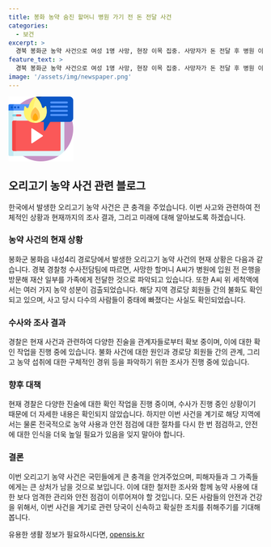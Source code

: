 ```yaml
---
title: 봉화 농약 숨진 할머니 병원 가기 전 돈 전달 사건
categories:
  - 보건
excerpt: >
  경북 봉화군 농약 사건으로 여성 1명 사망, 현장 이목 집중. 사망자가 돈 전달 후 병원 이송, 마신 커피와 연결 시도. 다수가 중독된 세척액에서 5가지 성분 발견. 경찰, 진술 확인 중이지만 원인 판단은 어려움. 중독자 중 2명 상태 호전, 1명 사망, 1명 의식불명. 봉화군 내의 불화 의혹도 수사 중.
feature_text: >
  경북 봉화군 농약 사건으로 여성 1명 사망, 현장 이목 집중. 사망자가 돈 전달 후 병원 이송, 마신 커피와 연결 시도. 다수가 중독된 세척액에서 5가지 성분 발견. 경찰, 진술 확인 중이지만 원인 판단은 어려움. 중독자 중 2명 상태 호전, 1명 사망, 1명 의식불명. 봉화군 내의 불화 의혹도 수사 중.
image: '/assets/img/newspaper.png'
---
```


<p><img src="/assets/img/news.png" alt="rentncar 속보" /></p>

<h2>오리고기 농약 사건 관련 블로그</h2>

<p>한국에서 발생한 오리고기 농약 사건은 큰 충격을 주었습니다. 이번 사고와 관련하여 전체적인 상황과 현재까지의 조사 결과, 그리고 미래에 대해 알아보도록 하겠습니다. </p>

<h3>농약 사건의 현재 상황</h3>

<p>봉화군 봉화읍 내성4리 경로당에서 발생한 오리고기 농약 사건의 현재 상황은 다음과 같습니다. 경북 경찰청 수사전담팀에 따르면, 사망한 할머니 A씨가 병원에 입원 전 은행을 방문해 재산 일부를 가족에게 전달한 것으로 파악되고 있습니다. 또한 A씨 위 세척액에서는 여러 가지 농약 성분이 검출되었습니다. 해당 지역 경로당 회원들 간의 불화도 확인되고 있으며, 사고 당시 다수의 사람들이 중태에 빠졌다는 사실도 확인되었습니다.</p>

<h3>수사와 조사 결과</h3>

<p>경찰은 현재 사건과 관련하여 다양한 진술을 관계자들로부터 확보 중이며, 이에 대한 확인 작업을 진행 중에 있습니다. 불화 사건에 대한 원인과 경로당 회원들 간의 관계, 그리고 농약 섭취에 대한 구체적인 경위 등을 파악하기 위한 조사가 진행 중에 있습니다.</p>

<h3>향후 대책</h3>

<p>현재 경찰은 다양한 진술에 대한 확인 작업을 진행 중이며, 수사가 진행 중인 상황이기 때문에 더 자세한 내용은 확인되지 않았습니다. 하지만 이번 사건을 계기로 해당 지역에서는 물론 전국적으로 농약 사용과 안전 점검에 대한 절차를 다시 한 번 점검하고, 안전에 대한 인식을 더욱 높일 필요가 있음을 잊지 말아야 합니다.</p>

<h3>결론</h3>

<p>이번 오리고기 농약 사건은 국민들에게 큰 충격을 안겨주었으며, 피해자들과 그 가족들에게는 큰 상처가 남을 것으로 보입니다. 이에 대한 철저한 조사와 함께 농약 사용에 대한 보다 엄격한 관리와 안전 점검이 이루어져야 할 것입니다. 모든 사람들의 안전과 건강을 위해서, 이번 사건을 계기로 관련 당국이 신속하고 확실한 조치를 취해주기를 기대해 봅니다.</p>
유용한 생활 정보가 필요하시다면, <a href="https://opensis.kr" rel="dofollow">opensis.kr</a>


